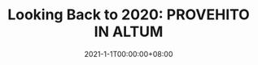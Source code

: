 ---
title: "Looking Back to 2020: PROVEHITO IN ALTUM"
date: 2021-1-1T00:00:00+08:00
draft: true
slug: "looking-back-in-2020-provehito-in-altum"
description: ""
categories:
    - Blog
    - Essay
tags:
    - Summary
    - 2020
---